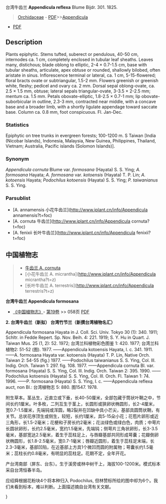 台湾牛齿兰 **Appendicula reflexa** Blume Bijdr. 301. 1825.

> [Orchidaceae](http://www.iplant.cn/info/Orchidaceae?t=foc) - [PDF](http://www.iplant.cn/foc/pdf/Orchidaceae.pdf)>>[Appendicula](http://www.iplant.cn/info/Appendicula?t=foc)
 - [PDF](http://www.iplant.cn/foc/pdf/Appendicula.pdf)

## Description

Plants epiphytic. Stems tufted, suberect or pendulous, 40-50 cm, internodes ca. 1 cm, completely enclosed in tubular leaf sheaths. Leaves many, distichous; blade oblong to elliptic, 2-4 × 0.7-1.5 cm, base with tubular sheaths, articulate, apex obtuse or rounded, shallowly bilobed, often aristate in sinus. Inflorescence terminal or lateral, ca. 1 cm, 5-15-flowered; floral bracts ovate or subtriangular, 1.5-2 mm. Flowers greenish or greenish white, fleshy; pedicel and ovary ca. 2 mm. Dorsal sepal oblong-ovate, ca. 2.5 × 1.5 mm, obtuse; lateral sepals triangular-ovate, 3-3.5 × 2-2.5 mm; mentum ca. 1.5 mm. Petals obovate-elliptic, 1.8-2.5 × 0.7-1 mm; lip obovate-suborbicular in outline, 2.3-3 mm, contracted near middle, with a concave base and a broader limb, with a shortly ligulate appendage toward saccate base. Column ca. 0.8 mm, foot conspicuous. Fl. Jan-Dec.

### Statistics
Epiphytic on tree trunks in evergreen forests; 100-1200 m. S Taiwan [India (Nicobar Islands), Indonesia, Malaysia, New Guinea, Philippines, Thailand, Vietnam; Australia, Pacific islands (Solomon Islands)].

### Synonym
*Appendicula cornuta* Blume var. *formosana* (Hayata) S. S. Ying; *A. formosana* Hayata; *A. formosana* var. *kotoensis* (Hayata) T. P. Lin; *A. kotoensis* Hayata; *Podochilus kotoensis* (Hayata) S. S. Ying; *P. taiwanianus* S. S. Ying.

### Parsublist

* [A.  annamensis  小花牛齿兰](http://www.iplant.cn/info/Appendicula annamensis?t=foc)
* [A.  cornuta  牛齿兰](http://www.iplant.cn/info/Appendicula cornuta?t=foc)
* [A.  fenixii  长叶牛齿兰](http://www.iplant.cn/info/Appendicula fenixii?t=foc)

## 中国植物志

> * [牛齿兰  A.  cornuta](Appendicula-cornuta-牛齿兰.md)
> * [小花牛齿兰  A.  micrantha](http://www.iplant.cn/info/Appendicula micrantha?t=z)
> * [长叶牛齿兰  A.  terrestris](http://www.iplant.cn/info/Appendicula terrestris?t=z)


**台湾牛齿兰 Appendicula formosana**

* [《中国植物志》](http://www.iplant.cn/frps)- [第19卷](http://www.iplant.cn/frps/vol/19) >> 058页 [PDF](http://www.iplant.cn/frps/pdf/19/058a.pdf)


**2. 台湾牛齿兰（新拟） 台湾竹节兰（新撰台湾植物名汇）**

Appendicula formosana Hayata in J. Coll. Sci. Univ. Tokyo 30 (1): 340. 1911; Schltr. in Fedde Repert. Sp. Nov. Beih. 4: 221. 1919; S. Y. Hu in Quart. J. Taiwan Mus. 25 (1, 2): 52. 1972; 台湾兰科植物彩色图鉴 1: 420. 1977; 台湾兰科植物2: 51-52 (图). 1977. ——Appendicula kotoensis Hayata, l. c. 341. 1911. ——A. formosana Hayata var. kotoensis (Hayata) T. P. Lin, Native Orch. Taiwan 2: 54-55 (fig.) 1977. ——Podochilus taiwanianus S. S. Ying, Col. Ill. Indig. Orch. Taiwan 1: 297. fig. 108. 1977. ——Appendicula cornuta Bl. var. formosana (Hayata) S. S. Ying, Col. Ill. Indig. Orch. Taiwan 2: 395. 1990. ——Podochilus kotoensis (Hayata) S. S. Ying, Col. Ill. Orch. Fl. Taiwan 1: 74. 1996. ——P. formosana (Hayata) S. S. Ying, l. c. ——Appendicula reflexa auct, non Bl.: 台湾植物志 5: 880. 图1547. 1978.

附生草本。茎丛生，近直立或下垂，长40-50厘米，全部包藏于筒状叶鞘之中，节间长约1厘米。叶多枚，二列互生于茎上，长圆形或狭卵状椭圆形，长2-4厘米，宽0.7-1.5厘米，先端钝或浑圆，略2裂并在凹缺中具小芒尖，基部具圆筒状鞘，有关节。总状花序顶生或侧生，较短，长约1厘米，具5-15朵小花；花苞片卵形或近三角形，长1.5-2毫米；花梗和子房长约2毫米；花淡绿色或绿白色，肉质；中萼片长圆状卵形，长约2.5毫米，宽约1.5毫米，先端钝；侧萼片三角状卵形，长3-3.5毫米，基部宽达2.5毫米，着生于蕊柱足上，与唇瓣基部共同形成萼囊；花瓣倒卵状椭圆形，长1.8-2.5毫米，宽0.7-1毫米；唇瓣近圆形，着生于蕊柱足末端，长2.3-3毫米，基部凹陷，在近基部上方具1个微凹而圆的附属物；萼囊长约1.5毫米；蕊柱长约0.8毫米，有明显的蕊柱足。花期不定，全年开花。

产台湾南部（屏东、台东）。生于溪旁或林中树干上，海拔100-1200米。模式标本采自台湾恒春半岛。

应绍舜根据花粉块4个将本种归入 Podochilus, 但林赞标所绘的图中却为6个。我们未看到标本，难以判断。上面描述摘自台湾有关文献。

}